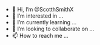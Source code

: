 - 👋 Hi, I’m @ScotthSmithX
- 👀 I’m interested in ...
- 🌱 I’m currently learning ...
- 💞️ I’m looking to collaborate on ...
- 📫 How to reach me ...

<!---
ScotthSmithX/ScotthSmithX is a ✨ special ✨ repository because its `README.md` (this file) appears on your GitHub profile.
You can click the Preview link to take a look at your changes.
--->
